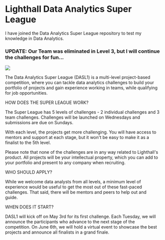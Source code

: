 # Lighthall Data Analytics Super League

I have joined the Data Analytics Super League repository to test my knowledge in Data Analytics.

### UPDATE: Our Team was eliminated in Level 3, but I will continue the challenges for fun...

<img src="https://lighthall2c611176821246569e6c532fb58505a3145433-prod.s3.us-east-2.amazonaws.com/public/images/data_analytics_sl_cover_image.png"/>

The Data Analytics Super League (DASL1) is a multi-level project-based competition, where you can tackle data analytics challenges to build your portfolio of projects and gain experience working in teams, while qualifying for job opportunities.

HOW DOES THE SUPER LEAGUE WORK?

The Super League has 5 levels of challenges - 2 individual challenges and 3 team challenges. Challenges will be launched on Wednesdays and submissions are due on Sundays.

With each level, the projects get more challenging. You will have access to mentors and support at each stage, but it won't be easy to make it as a finalist to the 5th level.

Please note that none of the challenges are in any way related to Lighthall's product. All projects will be your intellectual property, which you can add to your portfolio and present to any company when recruiting.

WHO SHOULD APPLY?

While we welcome data analysts from all levels, a minimum level of experience would be useful to get the most out of these fast-paced challenges. That said, there will be mentors and peers to help out and guide.

WHEN DOES IT START?

DASL1 will kick off on May 3rd for its first challenge. Each Tuesday, we will announce the participants who advance to the next stage of the competition. On June 6th, we will hold a virtual event to showcase the best projects and announce all finalists in a grand finale.
